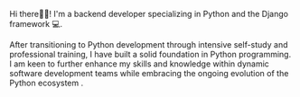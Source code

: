 Hi there👋🏽! I'm a backend developer specializing in Python and the Django framework 💻. 

After transitioning to Python development through intensive self-study and professional training, I have built a solid foundation in Python programming. 
I am keen to further enhance my skills and knowledge within dynamic software development teams while embracing the ongoing evolution of the Python ecosystem .
